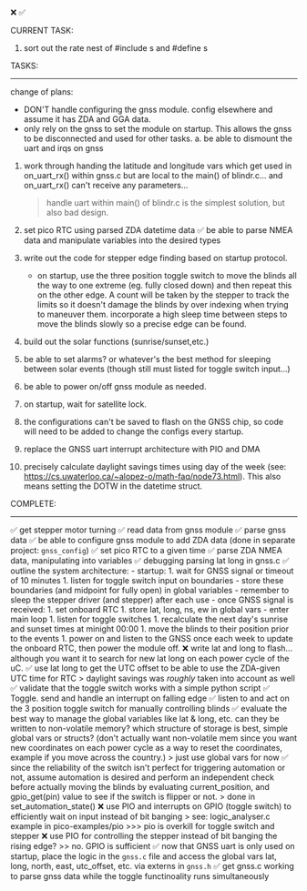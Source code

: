 ❌
✅


CURRENT TASK:
1. sort out the rate nest of #include s and #define s

TASKS:
______________________________________________________________________________

change of plans:
- DON'T handle configuring the gnss module. config elsewhere and assume it has ZDA and GGA data.
- only rely on the gnss to set the module on startup. This allows the gnss to be disconnected and used for other tasks.
    a. be able to dismount the uart and irqs on gnss

1. work through handing the latitude and longitude vars which get used in on_uart_rx() within gnss.c but are local to
the main() of blindr.c... and on_uart_rx() can't receive any parameters...
    > handle uart within main() of blindr.c is the simplest solution, but also bad design.
1. set pico RTC using parsed ZDA datetime data
    ✅ be able to parse NMEA data and manipulate variables into the desired types

1. write out the code for stepper edge finding based on startup protocol.
    - on startup, use the three position toggle switch to move the blinds all the way to one extreme (eg. fully closed down) and then repeat this on the other edge. A count will be taken by the stepper to track the limits so it doesn't damage the blinds by over indexing when trying to maneuver them. incorporate a high sleep time between steps to move the blinds slowly so a precise edge can be found.
1. build out the solar functions (sunrise/sunset,etc.)
1. be able to set alarms? or whatever's the best method for sleeping between solar events (though still must listed for toggle switch input...)
1. be able to power on/off gnss module as needed.

1. on startup, wait for satellite lock.
1. the configurations can't be saved to flash on the GNSS chip, so code will need to be added to change the configs every startup.
1. replace the GNSS uart interrupt architecture with PIO and DMA
1. precisely calculate daylight savings times using day of the week (see: https://cs.uwaterloo.ca/~alopez-o/math-faq/node73.html). This also means setting the DOTW in the datetime struct.


COMPLETE:
______________________________________________________________________________
✅ get stepper motor turning
✅ read data from gnss module
✅ parse gnss data
✅ be able to configure gnss module to add ZDA data (done in separate project: `gnss_config`)
✅ set pico RTC to a given time
✅ parse ZDA NMEA data, manipulating into variables
✅ debugging parsing lat long in gnss.c
✅ outline the system architecture:
    - startup:
        1. wait for GNSS signal or timeout of 10 minutes
        1. listen for toggle switch input on boundaries
            - store these boundaries (and midpoint for fully open) in global variables
            - remember to sleep the stepper driver (and stepper) after each use
    - once GNSS signal is received:
        1. set onboard RTC
        1. store lat, long, ns, ew in global vars
    - enter main loop
        1. listen for toggle switches
        1. recalculate the next day's sunrise and sunset times at minight 00:00
        1. move the blinds to their position prior to the events
        1. power on and listen to the GNSS once each week to update the onboard RTC, then power the module off.
❌ write lat and long to flash... although you want it to search for new lat long on each power cycle of the uC.
✅ use lat long to get the UTC offset to be able to use the ZDA-given UTC time for RTC
    > daylight savings was *roughly* taken into account as well
✅ validate that the toggle switch works with a simple python script
✅ Toggle. send and handle an interrupt on falling edge
✅ listen to and act on the 3 position toggle switch for manually controlling blinds
✅ evaluate the best way to manage the global variables like lat & long, etc. can they be written to non-volatile memory? which structure of storage is best, simple global vars or structs? (don't actually want non-volatile mem since you want new coordinates on each power cycle as a way to reset the coordinates, example if you move across the country.) > just use global vars for now
✅ since the reliability of the switch isn't perfect for triggering automation or not, assume automation is desired and perform an independent check before actually moving the blinds by evaluating current_position, and gpio_get(pin) value to see if the switch is flipper or not.
    > done in set_automation_state()
❌ use PIO and interrupts on GPIO (toggle switch) to efficiently wait on input instead of bit banging
    > see: logic_analyser.c example in pico-examples/pio
    >>> pio is overkill for toggle switch and stepper
❌ use PIO for controlling the stepper instead of bit banging the rising edge? >> no. GPIO is sufficient
✅ now that GNSS uart is only used on startup, place the logic in the `gnss.c` file and access the global vars lat, long, north, east, utc_offset, etc. via externs in `gnss.h`
✅ get gnss.c working to parse gnss data while the toggle functinoality runs simultaneously

